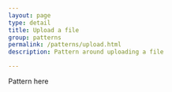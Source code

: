 ```yaml
---
layout: page
type: detail
title: Upload a file
group: patterns
permalink: /patterns/upload.html
description: Pattern around uploading a file

---
```


Pattern here
